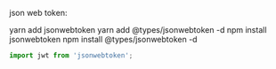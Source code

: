 json web token:

yarn add jsonwebtoken
yarn add @types/jsonwebtoken -d
npm install jsonwebtoken
npm install @types/jsonwebtoken -d


```ts
import jwt from 'jsonwebtoken';
```